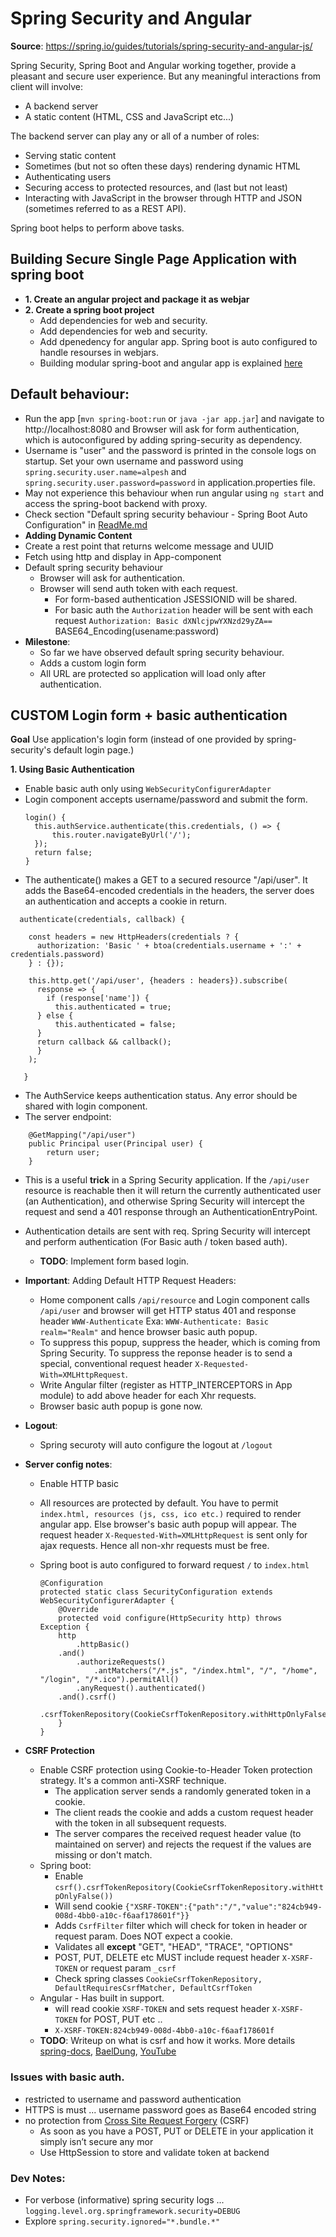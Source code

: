 # Spring Security and Angular  
**Source**: https://spring.io/guides/tutorials/spring-security-and-angular-js/

Spring Security, Spring Boot and Angular working together, provide a pleasant and secure user experience. But any meaningful interactions from client will involve:
* A backend server 
* A static content (HTML, CSS and JavaScript etc...)

The backend server can play any or all of a number of roles: 
* Serving static content
* Sometimes (but not so often these days) rendering dynamic HTML
* Authenticating users
* Securing access to protected resources, and (last but not least) 
* Interacting with JavaScript in the browser through HTTP and JSON (sometimes referred to as a REST API).

Spring boot helps to perform above tasks.


## Building Secure Single Page Application with spring boot 
* **1. Create an angular project and package it as webjar**
* **2. Create a spring boot project** 
    * Add dependencies for web and security.
    * Add dependencies for web and security.
    * Add dpenedency for angular app. Spring boot is auto configured to handle resourses in webjars.
    * Building modular spring-boot and angular app is explained [here](https://github.com/CodeAlpesh/java/tree/master/spring-boot-angular-integration/templateapp) 


## Default behaviour:
* Run the app [`mvn spring-boot:run` or `java -jar app.jar`] and navigate to http://localhost:8080 and Browser will ask for form authentication, which is autoconfigured by adding spring-security as dependency.
* Username is "user" and the password is printed in the console logs on startup. Set your own username and password using `spring.security.user.name=alpesh` and  `spring.security.user.password=password` in application.properties file.
* May not experience this behaviour when run angular using `ng start` and access the spring-boot backend with proxy.
* Check section "Default spring security behaviour - Spring Boot Auto Configuration" in [ReadMe.md](https://github.com/CodeAlpesh/java/blob/master/spring-boot-angular-integration/authentication/ReadMe.md)
* **Adding Dynamic Content**
* Create a rest point that returns welcome message and UUID 
* Fetch using http and display in App-component
* Default spring security behaviour
    * Browser will ask for authentication.
    * Browser will send auth token with each request.
        * For form-based authentication JSESSIONID will be shared.
        * For basic auth the `Authorization` header will be sent with each request `Authorization: Basic dXNlcjpwYXNzd29yZA==` BASE64_Encoding(usename:password)
* **Milestone**: 
    * So far we have observed default spring security behaviour.  
    * Adds a custom login form
    * All URL are protected so application will load only after authentication.

## CUSTOM Login form + basic authentication
**Goal** Use application's login form (instead of one provided by spring-security's default login page.)  

**1. Using Basic Authentication** 

* Enable basic auth only using `WebSecurityConfigurerAdapter`
* Login component accepts username/password and submit the form.
  ```
  login() {
    this.authService.authenticate(this.credentials, () => {
        this.router.navigateByUrl('/');
    });
    return false;
  }
  ```
* The authenticate() makes a GET to a secured resource "/api/user". It adds the Base64-encoded credentials in the headers, the server does an authentication and accepts a cookie in return.
```
  authenticate(credentials, callback) {

    const headers = new HttpHeaders(credentials ? {
      authorization: 'Basic ' + btoa(credentials.username + ':' + credentials.password)
    } : {});

    this.http.get('/api/user', {headers : headers}).subscribe(
      response => {
        if (response['name']) {
          this.authenticated = true;
      } else {
          this.authenticated = false;
      }
      return callback && callback();
      }
    );

   }
```
* The AuthService keeps authentication status. Any error should be shared with login component.
* The server endpoint: 
```
	@GetMapping("/api/user")
	public Principal user(Principal user) {
		return user;
	}
```
* This is a useful **trick** in a Spring Security application. 
If the `/api/user` resource is reachable then it will return the currently authenticated user (an Authentication), and otherwise Spring Security will intercept the request and send a 401 response through an AuthenticationEntryPoint.
* Authentication details are sent with req. Spring Security will intercept and perform authentication (For Basic auth / token based auth).
    * **TODO**: Implement form based login.
* **Important**: Adding Default HTTP Request Headers: 
    * Home component calls `/api/resource` and Login component calls `/api/user` and browser will get HTTP status 401 and response header `WWW-Authenticate` Exa: `WWW-Authenticate: Basic realm="Realm"`
     and hence browser basic auth popup.
    * To suppress this popup, suppress the header, which is coming from Spring Security. To suppress the reponse header is to send a special, conventional request header `X-Requested-With=XMLHttpRequest`.
    * Write Angular filter (register as HTTP_INTERCEPTORS in App module) to add above header for each Xhr requests.
    * Browser basic auth popup is gone now.   
* **Logout**:
    * Spring securoty will auto configure the logout at `/logout`

* **Server config notes**:
    * Enable HTTP basic
    * All resources are protected by default. You have to permit `index.html, resources (js, css, ico etc.)` required to render angular app. Else browser's basic auth popup will appear. The request header `X-Requested-With=XMLHttpRequest` is sent only for ajax requests. Hence all non-xhr requests must be free.
    * Spring boot is auto configured to forward request `/` to `index.html` 
    
        ```
        @Configuration
        protected static class SecurityConfiguration extends WebSecurityConfigurerAdapter {
            @Override
            protected void configure(HttpSecurity http) throws Exception {
            http
                .httpBasic()
            .and()
                .authorizeRequests()
                    .antMatchers("/*.js", "/index.html", "/", "/home", "/login", "/*.ico").permitAll()
                .anyRequest().authenticated()
            .and().csrf()
                .csrfTokenRepository(CookieCsrfTokenRepository.withHttpOnlyFalse());
            }
        }
        ```

* **CSRF Protection**
    * Enable CSRF protection using Cookie-to-Header Token protection strategy. It's a common anti-XSRF technique.
        * The application server sends a randomly generated token in a cookie.
        * The client reads the cookie and adds a custom request header with the token in all subsequent requests.
        * The server compares the received request header value (to maintained on server) and rejects the request if the values are missing or don't match.
    * Spring boot: 
        * Enable `csrf().csrfTokenRepository(CookieCsrfTokenRepository.withHttpOnlyFalse())`
        * Will send cookie `{"XSRF-TOKEN":{"path":"/","value":"824cb949-008d-4bb0-a10c-f6aaf178601f"}}`
        * Adds `CsrfFilter` filter which will check for token in header or request param. Does NOT expect a cookie.
        * Validates all **except** "GET", "HEAD", "TRACE", "OPTIONS"
        * POST, PUT, DELETE etc MUST include request header `X-XSRF-TOKEN` or request param `_csrf` 
        * Check spring classes `CookieCsrfTokenRepository, DefaultRequiresCsrfMatcher, DefaultCsrfToken` 
    * Angular - Has built in support. 
        * will read cookie `XSRF-TOKEN` and sets request header `X-XSRF-TOKEN`  for POST, PUT etc ..
        * `X-XSRF-TOKEN:824cb949-008d-4bb0-a10c-f6aaf178601f`
    * **TODO**: Writeup on what is csrf and how it works. More details [spring-docs](https://docs.spring.io/spring-security/site/docs/3.2.0.CI-SNAPSHOT/reference/html/csrf.html), [BaelDung](https://www.baeldung.com/spring-security-csrf), [YouTube](https://www.youtube.com/watch?v=9inczw6qtpY)

### Issues with basic auth.
* restricted to username and password authentication
* HTTPS is must ... username password goes as Base64 encoded string
* no protection from [Cross Site Request Forgery](https://en.wikipedia.org/wiki/Cross-site_request_forgery) (CSRF)
    *  As soon as you have a POST, PUT or DELETE in your application it simply isn’t secure any mor
    * Use HttpSession to store and validate token at backend


### Dev Notes:
* For verbose (informative) spring security logs ...  `logging.level.org.springframework.security=DEBUG`
* Explore `spring.security.ignored="*.bundle.*"`
